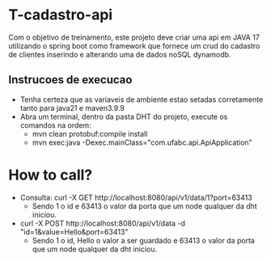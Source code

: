 # T-cadastro-api
Com o objetivo de treinamento, este projeto deve criar uma api em JAVA 17 utilizando o spring boot como framework que fornece um crud do cadastro de clientes inserindo e alterando uma de dados noSQL dynamodb.

## Instrucoes de execucao

- Tenha certeza que as variaveis de ambiente estao setadas corretamente tanto para java21 e maven3.9.9
- Abra um terminal, dentro da pasta DHT do projeto, execute os comandos na ordem:
  - mvn clean protobuf:compile install
  - mvn exec:java -Dexec.mainClass="com.ufabc.api.ApiApplication"

# How to call?

- Consulta: curl -X GET http://localhost:8080/api/v1/data/1?port=63413
  - Sendo 1 o id e 63413 o valor da porta que um node qualquer da dht iniciou.
- curl -X POST http://localhost:8080/api/v1/data -d "id=1&value=Hello&port=63413"
    - Sendo 1 o id, Hello o valor a ser guardado e 63413 o valor da porta que um node qualquer da dht iniciou.